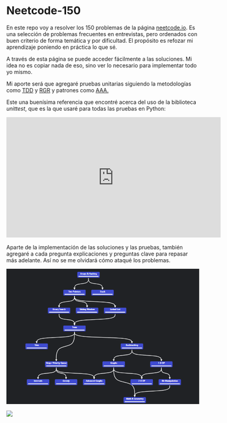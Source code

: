 # Neetcode-150

En este repo voy a resolver los 150 problemas de la página [neetcode.io](https://neetcode.io/). Es una selección de problemas frecuentes en entrevistas, pero ordenados con buen criterio de forma temática y por dificultad. El propósito es refozar mi aprendizaje poniendo en práctica lo que sé.

A través de esta página se puede acceder fácilmente a las soluciones. Mi idea no es copiar nada de eso, sino ver lo necesario para implementar todo yo mismo. 

Mi aporte será que agregaré pruebas unitarias siguiendo la metodologías como [TDD](https://en.wikipedia.org/wiki/Test-driven_development#:~:text=Test%2Ddriven%20development%20(TDD),software%20against%20all%20test%20cases) y [RGR](https://www.codecademy.com/article/tdd-red-green-refactor?periods=year&plan_id=proGoldAnnualV2&utm_source=pepperjam&utm_medium=affiliate&utm_term=96525&clickId=4376162537&pj_creativeid=8-12462&pj_publisherid=96525) y patrones como [AAA.](https://automationpanda.com/2020/07/07/arrange-act-assert-a-pattern-for-writing-good-tests/)

Este una buenísima referencia que encontré acerca del uso de la biblioteca _unittest_, que es la que usaré para todas las pruebas en Python:

<iframe width="560" height="315" src="https://www.youtube.com/embed/6tNS--WetLI" title="YouTube video player" frameborder="0" allow="accelerometer; autoplay; clipboard-write; encrypted-media; gyroscope; picture-in-picture; web-share" allowfullscreen></iframe>

Aparte de la implementación de las soluciones y las pruebas, también agregaré a cada pregunta explicaciones y preguntas clave para repasar más adelante. Así no se me olvidará cómo ataqué los problemas.

![](sources/2023-05-08-12-24-42.png)

![](/sources/neetcode-roadmap.svg)